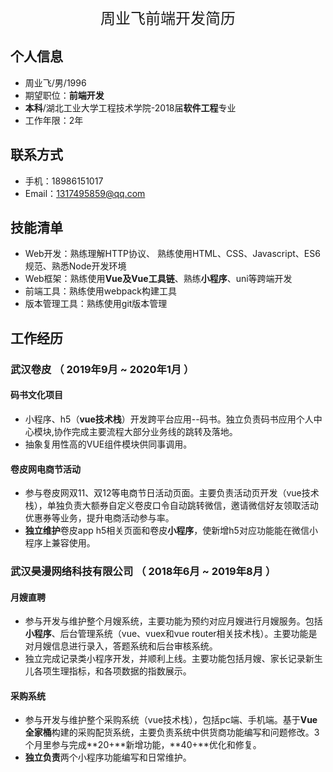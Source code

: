 <center><font size="5">周业飞前端开发简历</font></center>

## 个人信息

 - 周业飞/男/1996 
 - 期望职位：**前端开发**
 - **本科**/湖北工业大学工程技术学院-2018届**软件工程**专业 
 - 工作年限：2年

## 联系方式

- 手机：18986151017
- Email：1317495859@qq.com

## 技能清单

- Web开发：熟练理解HTTP协议、 熟练使用HTML、CSS、Javascript、ES6规范、熟悉Node开发环境
- Web框架：熟练使用**Vue及Vue工具链**、熟练**小程序**、uni等跨端开发
- 前端工具：熟练使用webpack构建工具
- 版本管理工具：熟练使用git版本管理

## 工作经历

### 武汉卷皮 （ 2019年9月 ~ 2020年1月 ）

#### 码书文化项目 

+ 小程序、h5（**vue技术栈**）开发跨平台应用--码书。独立负责码书应用个人中心模块,协作完成主要流程大部分业务线的跳转及落地。
+ 抽象复用性高的VUE组件模块供同事调用。

#### 卷皮网电商节活动

+ 参与卷皮网双11、双12等电商节日活动页面。主要负责活动页开发（vue技术栈），单独负责大额券自定义卷皮口令自动跳转微信，邀请微信好友领取活动优惠券等业务，提升电商活动参与率。
+ **独立维护**卷皮app h5相关页面和卷皮**小程序**，使新增h5对应功能能在微信小程序上兼容使用。

### 武汉昊漫网络科技有限公司 （ 2018年6月 ~ 2019年8月 ）

#### 月嫂直聘

+ 参与开发与维护整个月嫂系统，主要功能为预约对应月嫂进行月嫂服务。包括**小程序**、后台管理系统（vue、vuex和vue router相关技术栈）。主要功能是对月嫂信息进行录入，答题系统和后台审核系统。
+ 独立完成记录类小程序开发，并顺利上线。主要功能包括月嫂、家长记录新生儿各项生理指标，和各项数据的指数展示。

#### 采购系统

+ 参与开发与维护整个采购系统（vue技术栈），包括pc端、手机端。基于**Vue全家桶**构建的采购配货系统，主要负责系统中供货商功能编写和问题修改。3个月里参与完成**20+**新增功能，**40+**优化和修复。
+ **独立负责**两个小程序功能编写和日常维护。
